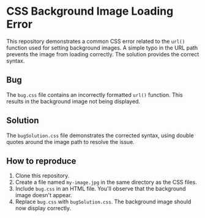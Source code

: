 # CSS Background Image Loading Error

This repository demonstrates a common CSS error related to the `url()` function used for setting background images.  A simple typo in the URL path prevents the image from loading correctly. The solution provides the correct syntax.

## Bug

The `bug.css` file contains an incorrectly formatted `url()` function.  This results in the background image not being displayed.

## Solution

The `bugSolution.css` file demonstrates the corrected syntax, using double quotes around the image path to resolve the issue.

## How to reproduce

1. Clone this repository.
2. Create a file named `my-image.jpg` in the same directory as the CSS files.
3. Include `bug.css` in an HTML file. You'll observe that the background image doesn't appear.
4. Replace `bug.css` with `bugSolution.css`.  The background image should now display correctly.